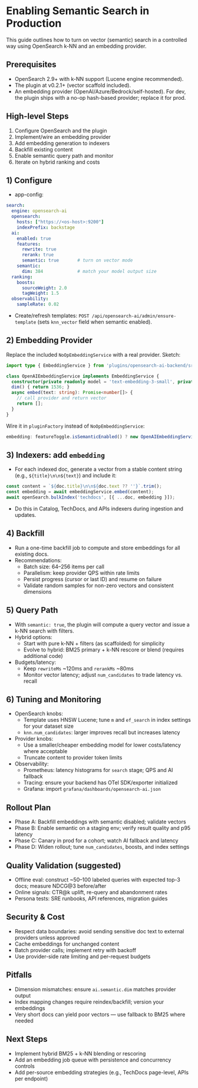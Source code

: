 # Enabling Semantic Search in Production

This guide outlines how to turn on vector (semantic) search in a controlled way using OpenSearch k-NN and an embedding provider.

## Prerequisites
- OpenSearch 2.9+ with k-NN support (Lucene engine recommended).
- The plugin at v0.2.1+ (vector scaffold included).
- An embedding provider (OpenAI/Azure/Bedrock/self-hosted). For dev, the plugin ships with a no-op hash-based provider; replace it for prod.

## High-level Steps
1) Configure OpenSearch and the plugin
2) Implement/wire an embedding provider
3) Add embedding generation to indexers
4) Backfill existing content
5) Enable semantic query path and monitor
6) Iterate on hybrid ranking and costs

## 1) Configure
- app-config:
```yaml
search:
  engine: opensearch-ai
  opensearch:
    hosts: ["https://<os-host>:9200"]
    indexPrefix: backstage
  ai:
    enabled: true
    features:
      rewrite: true
      rerank: true
      semantic: true       # turn on vector mode
    semantic:
      dim: 384             # match your model output size
  ranking:
    boosts:
      sourceWeight: 2.0
      tagWeight: 1.5
  observability:
    sampleRate: 0.02
```
- Create/refresh templates: `POST /api/opensearch-ai/admin/ensure-template` (sets `knn_vector` field when semantic enabled).

## 2) Embedding Provider
Replace the included `NoOpEmbeddingService` with a real provider. Sketch:
```ts
import type { EmbeddingService } from 'plugins/opensearch-ai-backend/src/services/ai/EmbeddingService';

class OpenAIEmbeddingService implements EmbeddingService {
  constructor(private readonly model = 'text-embedding-3-small', private readonly apiKey = process.env.OPENAI_API_KEY!) {}
  dim() { return 1536; }
  async embed(text: string): Promise<number[]> {
    // call provider and return vector
    return [];
  }
}
```
Wire it in `pluginFactory` instead of `NoOpEmbeddingService`:
```ts
embedding: featureToggle.isSemanticEnabled() ? new OpenAIEmbeddingService() : undefined
```

## 3) Indexers: add `embedding`
- For each indexed doc, generate a vector from a stable content string (e.g., `${title}\n\n${text}`) and include it:
```ts
const content = `${doc.title}\n\n${doc.text ?? ''}`.trim();
const embedding = await embeddingService.embed(content);
await openSearch.bulkIndex('techdocs', [{ ...doc, embedding }]);
```
- Do this in Catalog, TechDocs, and APIs indexers during ingestion and updates.

## 4) Backfill
- Run a one-time backfill job to compute and store embeddings for all existing docs.
- Recommendations:
  - Batch size: 64–256 items per call
  - Parallelism: keep provider QPS within rate limits
  - Persist progress (cursor or last ID) and resume on failure
  - Validate random samples for non-zero vectors and consistent dimensions

## 5) Query Path
- With `semantic: true`, the plugin will compute a query vector and issue a k-NN search with filters.
- Hybrid options:
  - Start with pure k-NN + filters (as scaffolded) for simplicity
  - Evolve to hybrid: BM25 primary + k-NN rescore or blend (requires additional code)
- Budgets/latency:
  - Keep `rewriteMs` ~120ms and `rerankMs` ~80ms
  - Monitor vector latency; adjust `num_candidates` to trade latency vs. recall

## 6) Tuning and Monitoring
- OpenSearch knobs:
  - Template uses HNSW Lucene; tune `m` and `ef_search` in index settings for your dataset size
  - `knn.num_candidates`: larger improves recall but increases latency
- Provider knobs:
  - Use a smaller/cheaper embedding model for lower costs/latency where acceptable
  - Truncate content to provider token limits
- Observability:
  - Prometheus: latency histograms for `search` stage; QPS and AI fallback
  - Tracing: ensure your backend has OTel SDK/exporter initialized
  - Grafana: import `grafana/dashboards/opensearch-ai.json`

## Rollout Plan
- Phase A: Backfill embeddings with semantic disabled; validate vectors
- Phase B: Enable semantic on a staging env; verify result quality and p95 latency
- Phase C: Canary in prod for a cohort; watch AI fallback and latency
- Phase D: Widen rollout; tune `num_candidates`, boosts, and index settings

## Quality Validation (suggested)
- Offline eval: construct ~50–100 labeled queries with expected top-3 docs; measure NDCG@3 before/after
- Online signals: CTR@k uplift, re-query and abandonment rates
- Persona tests: SRE runbooks, API references, migration guides

## Security & Cost
- Respect data boundaries: avoid sending sensitive doc text to external providers unless approved
- Cache embeddings for unchanged content
- Batch provider calls; implement retry with backoff
- Use provider-side rate limiting and per-request budgets

## Pitfalls
- Dimension mismatches: ensure `ai.semantic.dim` matches provider output
- Index mapping changes require reindex/backfill; version your embeddings
- Very short docs can yield poor vectors — use fallback to BM25 where needed

## Next Steps
- Implement hybrid BM25 + k-NN blending or rescoring
- Add an embedding job queue with persistence and concurrency controls
- Add per-source embedding strategies (e.g., TechDocs page-level, APIs per endpoint)
